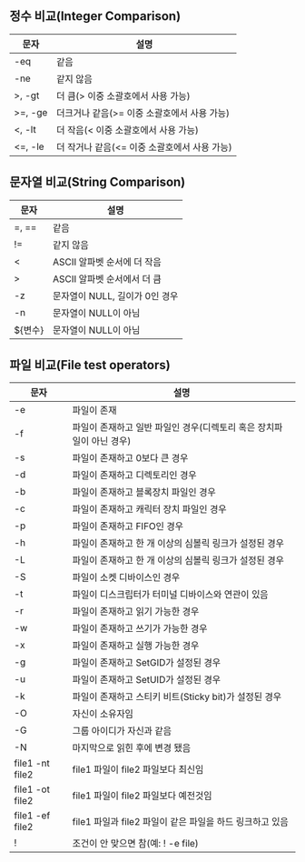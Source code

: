 ## 정수 비교(Integer Comparison)

 **문자** | **설명** 
---|---
 -eq | 같음 
 -ne | 같지 않음 
 &gt;, -gt | 더 큼(&gt; 이중 소괄호에서 사용 가능) 
 &gt;=, -ge | 더크거나 같음(&gt;= 이중 소괄호에서 사용 가능) 
 &lt;, -lt | 더 작음(&lt; 이중 소괄호에서 사용 가능) 
 &lt;=, -le | 더 작거나 같음(&lt;= 이중 소괄호에서 사용 가능) 

## 문자열 비교(String Comparison)

 **문자** | **설명** 
---|---
 =, == | 같음 
 != | 같지 않음 
 &lt; | ASCII 알파벳 순서에 더 작음 
 &gt; | ASCII 알파벳 순서에서 더 큼 
 -z | 문자열이 NULL, 길이가 0인 경우 
 -n | 문자열이 NULL이 아님 
 ${변수} | 문자열이 NULL이 아님 

## 파일 비교(File test operators)

 **문자** | **설명** 
---|---
 -e | 파일이 존재 
 -f | 파일이 존재하고 일반 파일인 경우(디렉토리 혹은 장치파일이 아닌 경우) 
 -s | 파일이 존재하고 0보다 큰 경우 
 -d | 파일이 존재하고 디렉토리인 경우 
 -b | 파일이 존재하고 블록장치 파일인 경우 
 -c | 파일이 존재하고 캐릭터 장치 파일인 경우 
 -p | 파일이 존재하고 FIFO인 경우 
 -h | 파일이 존재하고 한 개 이상의 심볼릭 링크가 설정된 경우 
 -L | 파일이 존재하고 한 개 이상의 심볼릭 링크가 설정된 경우 
 -S | 파일이 소켓 디바이스인 경우 
 -t | 파일이 디스크립터가 터미널 디바이스와 연관이 있음 
 -r | 파일이 존재하고 읽기 가능한 경우 
 -w | 파일이 존재하고 쓰기가 가능한 경우 
 -x | 파일이 존재하고 실행 가능한 경우 
 -g | 파일이 존재하고 SetGID가 설정된 경우 
 -u | 파일이 존재하고 SetUID가 설정된 경우 
 -k | 파일이 존재하고 스티키 비트(Sticky bit)가 설정된 경우 
 -O | 자신이 소유자임 
 -G | 그룹 아이디가 자신과 같음 
 -N | 마지막으로 읽힌 후에 변경 됐음 
 file1 -nt file2 | file1 파일이 file2 파일보다 최신임 
 file1 -ot file2 | file1 파일이 file2 파일보다 예전것임 
 file1 -ef file2 | file1 파일과 file2 파일이 같은 파일을 하드 링크하고 있음 
 ! | 조건이 안 맞으면 참(예: ! -e file) 

